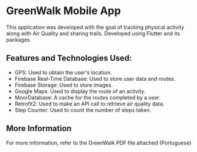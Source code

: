 # GreenWalk Mobile App

This application was developed with the goal of tracking physical activity along with Air Quality and sharing trails. Developed using Flutter and its packages

## Features and Technologies Used:  
- GPS: Used to obtain the user's location.  
- Firebase Real-Time Database: Used to store user data and routes.  
- Firebase Storage: Used to store images.  
- Google Maps: Used to display the route of an activity.  
- MoorDatabase: A cache for the routes completed by a user.  
- Retrofit2: Used to make an API call to retrieve air quality data.  
- Step Counter: Used to count the number of steps taken.  

## More Information   
For more information, refer to the GreenWalk PDF file attached (Portuguese)